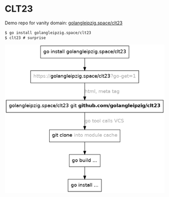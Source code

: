 # CLT23

Demo repo for vanity domain: [golangleipzig.space/clt23](https://golangleipzig.space/clt23)

```shell
$ go install golangleipzig.space/clt23
$ clt23 # surprise
```

![](flow.png)

